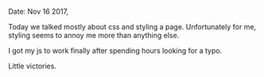 Date: Nov 16 2017,

Today we talked mostly about css and styling a page. Unfortunately for me, styling seems to annoy me more than anything else.

I got my js to work finally after spending hours looking for a typo.

Little victories. 
